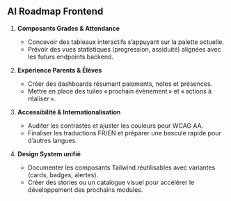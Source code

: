 ## AI Roadmap Frontend

1. **Composants Grades & Attendance**
   - Concevoir des tableaux interactifs s’appuyant sur la palette actuelle.
   - Prévoir des vues statistiques (progression, assiduité) alignées avec les futurs endpoints backend.

2. **Expérience Parents & Élèves**
   - Créer des dashboards résumant paiements, notes et présences.
   - Mettre en place des tuiles « prochain évènement » et « actions à réaliser ».

3. **Accessibilité & Internationalisation**
   - Auditer les contrastes et ajuster les couleurs pour WCAG AA.
   - Finaliser les traductions FR/EN et préparer une bascule rapide pour d’autres langues.

4. **Design System unifié**
   - Documenter les composants Tailwind réutilisables avec variantes (cards, badges, alertes).
   - Créer des stories ou un catalogue visuel pour accélérer le développement des prochains modules.
